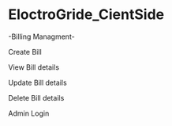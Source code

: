 # EloctroGride_CientSide
-Billing Managment-

Create Bill

View Bill details

Update Bill details

Delete Bill details

Admin Login
